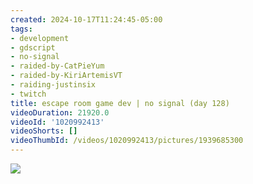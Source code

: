```yaml
---
created: 2024-10-17T11:24:45-05:00
tags:
- development
- gdscript
- no-signal
- raided-by-CatPieYum
- raided-by-KiriArtemisVT
- raiding-justinsix
- twitch
title: escape room game dev | no signal (day 128)
videoDuration: 21920.0
videoId: '1020992413'
videoShorts: []
videoThumbId: /videos/1020992413/pictures/1939685300
---
```


![](20241017162445.jpg)
